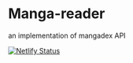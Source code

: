 # Manga-reader

an implementation of mangadex API

[![Netlify Status](https://api.netlify.com/api/v1/badges/2216785c-1eb0-40cc-a6f8-cf35fdef65b2/deploy-status)](https://app.netlify.com/sites/reverent-kepler-1e4267/deploys)

